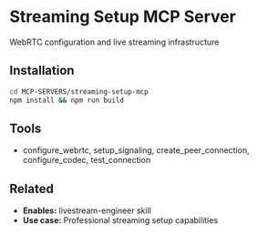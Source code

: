 # Streaming Setup MCP Server

WebRTC configuration and live streaming infrastructure

## Installation

```bash
cd MCP-SERVERS/streaming-setup-mcp
npm install && npm run build
```

## Tools

- configure_webrtc, setup_signaling, create_peer_connection, configure_codec, test_connection

## Related

- **Enables:** livestream-engineer skill
- **Use case:** Professional streaming setup capabilities

